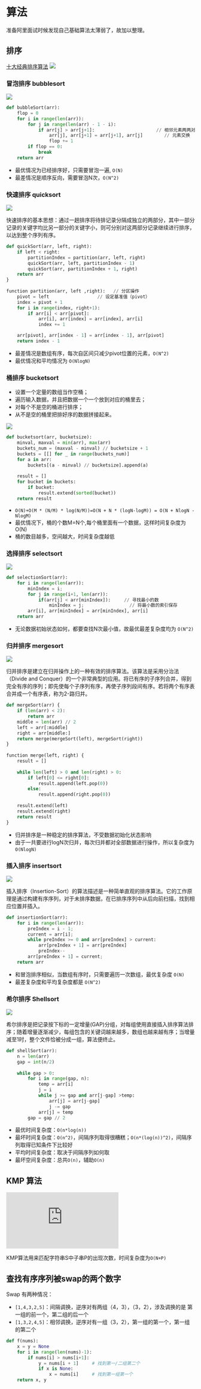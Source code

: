 # 算法
准备阿里面试时候发现自己基础算法太薄弱了，故加以整理。

## 排序
[十大经典排序算法](https://www.cnblogs.com/onepixel/p/7674659.html)
![](https://uploadfiles.nowcoder.com/images/20160824/616717_1472008641084_2F78A57BC1F1F11FDF7DA1A97FAF8049)


### 冒泡排序 bubblesort
![](https://images2017.cnblogs.com/blog/849589/201710/849589-20171015223238449-2146169197.gif)

```python
def bubbleSort(arr):
    flop = 0    
    for i in range(len(arr)):
        for j in range(len(arr) - 1 - i):
            if arr[j] > arr[j+1]:                       // 相邻元素两两对比
                arr[j], arr[j+1] = arr[j+1], arr[j]        // 元素交换
                flop += 1
        if flop == 0:
            break
    return arr
```

- 最优情况为已经排序好，只需要冒泡一遍, `O(N)`
- 最差情况是顺序反向，需要冒泡N次，`O(N^2)`

### 快速排序 quicksort

![](https://images2017.cnblogs.com/blog/849589/201710/849589-20171015230936371-1413523412.gif)

快速排序的基本思想：通过一趟排序将待排记录分隔成独立的两部分，其中一部分记录的关键字均比另一部分的关键字小，则可分别对这两部分记录继续进行排序，以达到整个序列有序。

```python
def quickSort(arr, left, right): 
    if left < right:
        partitionIndex = partition(arr, left, right)
        quickSort(arr, left, partitionIndex - 1)
        quickSort(arr, partitionIndex + 1, right)
    return arr
}
 
function partition(arr, left ,right):   // 分区操作
    pivot = left                  // 设定基准值（pivot）
    index = pivot + 1
    for i in range(index, right+1):
        if arr[i] < arr[pivot]:
            arr[i], arr[index] = arr[index], arr[i]
            index += 1

    arr[pivot], arr[index - 1] = arr[index - 1], arr[pivot]
    return index - 1
```

- 最差情况是数组有序，每次自区间只减少pivot位置的元素，`O(N^2)`
- 最优情况和平均情况为 `O(NlogN)`

### 桶排序 bucketsort

- 设置一个定量的数组当作空桶；
- 遍历输入数据，并且把数据一个一个放到对应的桶里去；
- 对每个不是空的桶进行排序；
- 从不是空的桶里把排好序的数据拼接起来。 

![](https://images2017.cnblogs.com/blog/849589/201710/849589-20171015232107090-1920702011.png)

```python
def bucketsort(arr, bucketsize):
    minval, maxval = min(arr), max(arr)
    buckets_num = (maxval - minval) // bucketsize + 1 
    buckets = [[] for _ in range(buckets_num)]
    for a in arr:
        buckets[(a - minval) // bucketsize].append(a)
    
    result = []
    for bucket in buckets:
        if bucket:
            result.extend(sorted(bucket))
    return result
```

- `O(N)+O(M * (N/M) * log(N/M))=O(N + N * (logN-logM)) = O(N + NlogN - NlogM)`
- 最优情况下，桶的个数M=N个,每个桶里面有一个数据，这样时间复杂度为O(N)
- 桶的数目越多，空间越大，时间复杂度越低


### 选择排序 selectsort
![](https://images2017.cnblogs.com/blog/849589/201710/849589-20171015224719590-1433219824.gif)

```python
def selectionSort(arr):
    for i in range(len(arr)):
        minIndex = i;
        for j in range(i+1, len(arr)):
            if(arr[j] < arr[minIndex]):     // 寻找最小的数
                minIndex = j;                 // 将最小数的索引保存
        arr[i], arr[minIndex] = arr[minIndex], arr[i]
    return arr
```

- 无论数据初始状态如何，都要查找N次最小值，故最优最差复杂度均为 `O(N^2)`

### 归并排序 mergesort
![](https://images2017.cnblogs.com/blog/849589/201710/849589-20171015230557043-37375010.gif)

归并排序是建立在归并操作上的一种有效的排序算法。该算法是采用分治法（Divide and Conquer）的一个非常典型的应用。将已有序的子序列合并，得到完全有序的序列；即先使每个子序列有序，再使子序列段间有序。若将两个有序表合并成一个有序表，称为2-路归并。 

```python
def mergeSort(arr) {
    if (len(arr) < 2):
        return arr
    middle = len(arr) // 2
    left = arr[:middle]
    right = arr[middle:]
    return merge(mergeSort(left), mergeSort(right))
}
 
function merge(left, right) {
    result = []
 
    while len(left) > 0 and len(right) > 0:
        if left[0] <= right[0]:
            result.append(left.pop(0))
        else:
            result.append(right.pop(0))
 
    result.extend(left)
    result.extend(right)
    return result
}
```

- 归并排序是一种稳定的排序算法，不受数据初始化状态影响
- 由于一共要进行logN次归并，每次归并都对全部数据进行操作，所以复杂度为`O(NlogN)`

### 插入排序 insertsort
![](https://images2017.cnblogs.com/blog/849589/201710/849589-20171015225645277-1151100000.gif)

插入排序（Insertion-Sort）的算法描述是一种简单直观的排序算法。它的工作原理是通过构建有序序列，对于未排序数据，在已排序序列中从后向前扫描，找到相应位置并插入。

```python
def insertionSort(arr):
    for i in range(len(arr)):
        preIndex = i - 1;
        current = arr[i];
        while preIndex >= 0 and arr[preIndex] > current:
            arr[preIndex + 1] = arr[preIndex]
            preIndex--
        arr[preIndex + 1] = current;
    return arr
```

- 和冒泡排序相似，当数组有序时，只需要遍历一次数组，最优复杂度 `O(N)`
- 最差复杂度和平均复杂度都是 `O(N^2)`

### 希尔排序 Shellsort

![](https://images2015.cnblogs.com/blog/1024555/201611/1024555-20161128110416068-1421707828.png)

希尔排序是把记录按下标的一定增量(GAP)分组，对每组使用直接插入排序算法排序；随着增量逐渐减少，每组包含的关键词越来越多，数组也越来越有序；当增量减至1时，整个文件恰被分成一组，算法便终止。

```python
def shellSort(arr): 
    n = len(arr)
    gap = int(n/2)
  
    while gap > 0: 
        for i in range(gap, n): 
            temp = arr[i] 
            j = i 
            while j >= gap and arr[j-gap] >temp: 
                arr[j] = arr[j-gap] 
                j -= gap 
            arr[j] = temp 
        gap = gap // 2
```

- 最优时间复杂度：`O(n*log(n))`
- 最坏时间复杂度：`O(n^2)`，间隔序列取得很糟糕；`O(n*(log(n))^2)`，间隔序列取得已知条件下比较好
- 平均时间复杂度：取决于间隔序列如何取
- 最坏空间复杂度：总共`O(n)`，辅助`O(n)`

## KMP 算法
![KMP详解](http://www.ruanyifeng.com/blog/2013/05/Knuth%E2%80%93Morris%E2%80%93Pratt_algorithm.html)

KMP算法用来匹配字符串S中子串P的出现次数，时间复杂度为`O(N+P)`

## 查找有序序列被swap的两个数字

Swap 有两种情况：
- `[1,4,3,2,5]`：间隔调换，逆序对有两组（4，3），（3，2），涉及调换的是 第一组的前一个，第二组的后一个
- `[1,3,2,4,5]`：相邻调换，逆序对有一组（3，2），第一组的第一个，第一组的第二个


```python
def f(nums):
    x = y = None
    for i in range(len(nums)-1):
        if nums[i] > nums[i+1]:
            y = nums[i + 1]     # 找到第一/二组第二个
            if x is None:
                x = nums[i]     # 找到第一组第一个
    return x, y
```




